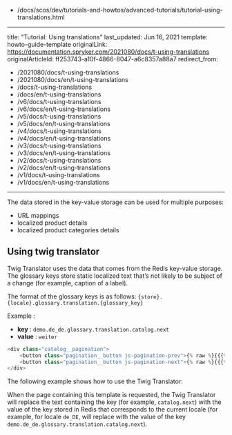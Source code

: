   - /docs/scos/dev/tutorials-and-howtos/advanced-tutorials/tutorial-using-translations.html
---
title: "Tutorial: Using translations"
last_updated: Jun 16, 2021
template: howto-guide-template
originalLink: https://documentation.spryker.com/2021080/docs/t-using-translations
originalArticleId: ff253743-a10f-4866-8047-a6c8357a88a7
redirect_from:
  - /2021080/docs/t-using-translations
  - /2021080/docs/en/t-using-translations
  - /docs/t-using-translations
  - /docs/en/t-using-translations
  - /v6/docs/t-using-translations
  - /v6/docs/en/t-using-translations
  - /v5/docs/t-using-translations
  - /v5/docs/en/t-using-translations
  - /v4/docs/t-using-translations
  - /v4/docs/en/t-using-translations
  - /v3/docs/t-using-translations
  - /v3/docs/en/t-using-translations
  - /v2/docs/t-using-translations
  - /v2/docs/en/t-using-translations
  - /v1/docs/t-using-translations
  - /v1/docs/en/t-using-translations
---

<!--used to be: http://spryker.github.io/tutorials/yves/using-translations/-->
The data stored in the key-value storage can be used for multiple purposes:

* URL mappings
* localized product details
* localized product categories details

## Using twig translator

Twig Translator uses the data that comes from the Redis key-value storage. The glossary keys store static localized text that’s not likely to be subject of a change (for example, caption of a label).

The format of the glossary keys is as follows: `{store}.{locale}.glossary.translation.{glossary_key}`

Example :

* **key** : `demo.de_de.glossary.translation.catalog.next`
* **value** : `weiter`

```php
<div class="catalog__pagination">
    <button class="pagination__button js-pagination-prev">{% raw %}{{{% endraw %} 'catalog.prev' | trans {% raw %}}}{% endraw %}</button>
    <button class="pagination__button js-pagination-next">{% raw %}{{{% endraw %} 'catalog.next' | trans {% raw %}}}{% endraw %}</button>
</div>
```

The following example shows how to use the Twig Translator:

When the page containing this template is requested, the Twig Translator will replace the text containing the key (for example, `catalog.next`) with the value of the key stored in Redis that corresponds to the current locale (for example, for locale `de_DE`, will replace with the value of the key `demo.de_de.glossary.translation.catalog.next`).
